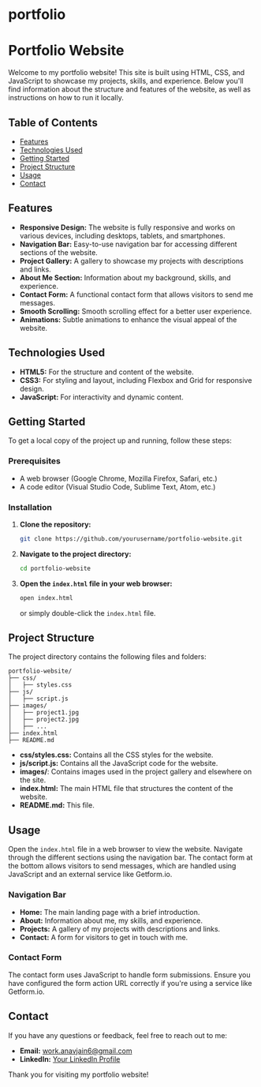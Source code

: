 # portfolio
# Portfolio Website

Welcome to my portfolio website! This site is built using HTML, CSS, and JavaScript to showcase my projects, skills, and experience. Below you'll find information about the structure and features of the website, as well as instructions on how to run it locally.

## Table of Contents
- [Features](#features)
- [Technologies Used](#technologies-used)
- [Getting Started](#getting-started)
- [Project Structure](#project-structure)
- [Usage](#usage)
- [Contact](#contact)

## Features
- **Responsive Design:** The website is fully responsive and works on various devices, including desktops, tablets, and smartphones.
- **Navigation Bar:** Easy-to-use navigation bar for accessing different sections of the website.
- **Project Gallery:** A gallery to showcase my projects with descriptions and links.
- **About Me Section:** Information about my background, skills, and experience.
- **Contact Form:** A functional contact form that allows visitors to send me messages.
- **Smooth Scrolling:** Smooth scrolling effect for a better user experience.
- **Animations:** Subtle animations to enhance the visual appeal of the website.

## Technologies Used
- **HTML5:** For the structure and content of the website.
- **CSS3:** For styling and layout, including Flexbox and Grid for responsive design.
- **JavaScript:** For interactivity and dynamic content.

## Getting Started
To get a local copy of the project up and running, follow these steps:

### Prerequisites
- A web browser (Google Chrome, Mozilla Firefox, Safari, etc.)
- A code editor (Visual Studio Code, Sublime Text, Atom, etc.)

### Installation
1. **Clone the repository:**
   ```bash
   git clone https://github.com/yourusername/portfolio-website.git
   ```
2. **Navigate to the project directory:**
   ```bash
   cd portfolio-website
   ```
3. **Open the `index.html` file in your web browser:**
   ```bash
   open index.html
   ```
   or simply double-click the `index.html` file.

## Project Structure
The project directory contains the following files and folders:

```
portfolio-website/
├── css/
│   ├── styles.css
├── js/
│   ├── script.js
├── images/
│   ├── project1.jpg
│   ├── project2.jpg
│   ├── ...
├── index.html
├── README.md
```

- **css/styles.css:** Contains all the CSS styles for the website.
- **js/script.js:** Contains all the JavaScript code for the website.
- **images/**: Contains images used in the project gallery and elsewhere on the site.
- **index.html:** The main HTML file that structures the content of the website.
- **README.md:** This file.

## Usage
Open the `index.html` file in a web browser to view the website. Navigate through the different sections using the navigation bar. The contact form at the bottom allows visitors to send messages, which are handled using JavaScript and an external service like Getform.io.

### Navigation Bar
- **Home:** The main landing page with a brief introduction.
- **About:** Information about me, my skills, and experience.
- **Projects:** A gallery of my projects with descriptions and links.
- **Contact:** A form for visitors to get in touch with me.

### Contact Form
The contact form uses JavaScript to handle form submissions. Ensure you have configured the form action URL correctly if you're using a service like Getform.io.

## Contact
If you have any questions or feedback, feel free to reach out to me:

- **Email:** work.anavjain6@gmail.com
- **LinkedIn:** [Your LinkedIn Profile](https://www.linkedin.com/in/kartik-rasraj-8a8369244/)


Thank you for visiting my portfolio website!
